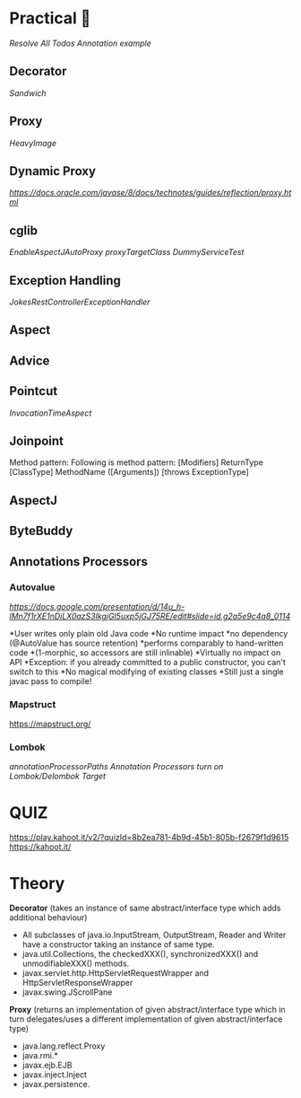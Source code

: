# Practical 🌈
*Resolve All Todos*
*Annotation example*
## Decorator
*Sandwich*
## Proxy
*HeavyImage*
## Dynamic Proxy
*https://docs.oracle.com/javase/8/docs/technotes/guides/reflection/proxy.html*
## cglib
*EnableAspectJAutoProxy*
*proxyTargetClass*
*DummyServiceTest*
## Exception Handling
*JokesRestControllerExceptionHandler*
## Aspect
## Advice
## Pointcut
*InvocationTimeAspect*
## Joinpoint

Method pattern: Following is method pattern:
[Modifiers] ReturnType [ClassType]
MethodName ([Arguments]) [throws ExceptionType]

## AspectJ
## ByteBuddy

## Annotations Processors

### Autovalue
*https://docs.google.com/presentation/d/14u_h-lMn7f1rXE1nDiLX0azS3IkgjGl5uxp5jGJ75RE/edit#slide=id.g2a5e9c4a8_0114*

*User writes only plain old Java code
*No runtime impact
*no dependency (@AutoValue has source retention)
*performs comparably to hand-written code
*(1-morphic, so accessors are still inlinable)
*Virtually no impact on API
*Exception: if you already committed to a public constructor, you can't switch to this
*No magical modifying of existing classes
*Still just a single javac pass to compile!

### Mapstruct
https://mapstruct.org/
### Lombok
*annotationProcessorPaths*
*Annotation Processors turn on*
*Lombok/Delombok*
*Target*

# QUIZ
https://play.kahoot.it/v2/?quizId=8b2ea781-4b9d-45b1-805b-f2679f1d9615
https://kahoot.it/

# Theory

**Decorator** (takes an instance of same abstract/interface type which adds additional behaviour)
* All subclasses of java.io.InputStream, OutputStream, Reader and Writer have a constructor taking an instance of same type.
* java.util.Collections, the checkedXXX(), synchronizedXXX() and unmodifiableXXX() methods.
* javax.servlet.http.HttpServletRequestWrapper and HttpServletResponseWrapper
* javax.swing.JScrollPane

**Proxy** (returns an implementation of given abstract/interface type which in turn delegates/uses a different implementation of given abstract/interface type)
* java.lang.reflect.Proxy
* java.rmi.*
* javax.ejb.EJB
* javax.inject.Inject
* javax.persistence.
